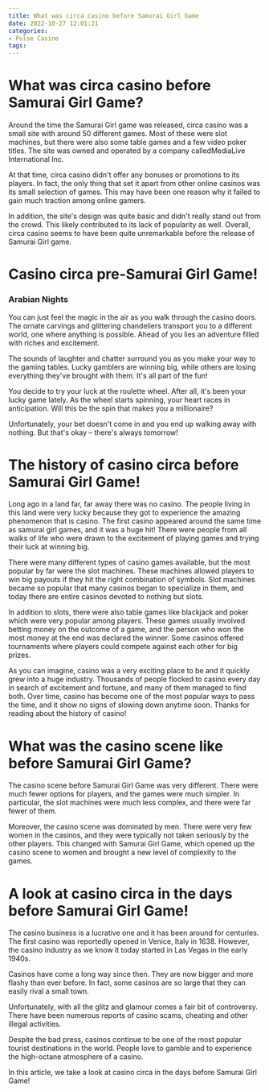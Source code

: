 ```yaml
---
title: What was circa casino before Samurai Girl Game
date: 2022-10-27 12:01:21
categories:
- Pulse Casino
tags:
---
```



#  What was circa casino before Samurai Girl Game?

Around the time the Samurai Girl game was released, circa casino was a small site with around 50 different games. Most of these were slot machines, but there were also some table games and a few video poker titles. The site was owned and operated by a company calledMediaLive International Inc.

At that time, circa casino didn't offer any bonuses or promotions to its players. In fact, the only thing that set it apart from other online casinos was its small selection of games. This may have been one reason why it failed to gain much traction among online gamers.

In addition, the site's design was quite basic and didn't really stand out from the crowd. This likely contributed to its lack of popularity as well. Overall, circa casino seems to have been quite unremarkable before the release of Samurai Girl game.

#  Casino circa pre-Samurai Girl Game!

### Arabian Nights

You can just feel the magic in the air as you walk through the casino doors. The ornate carvings and glittering chandeliers transport you to a different world, one where anything is possible. Ahead of you lies an adventure filled with riches and excitement.

The sounds of laughter and chatter surround you as you make your way to the gaming tables. Lucky gamblers are winning big, while others are losing everything they've brought with them. It's all part of the fun!

You decide to try your luck at the roulette wheel. After all, it's been your lucky game lately. As the wheel starts spinning, your heart races in anticipation. Will this be the spin that makes you a millionaire?

Unfortunately, your bet doesn't come in and you end up walking away with nothing. But that's okay – there's always tomorrow!

#  The history of casino circa before Samurai Girl Game!

Long ago in a land far, far away there was no casino. The people living in this land were very lucky because they got to experience the amazing phenomenon that is casino. The first casino appeared around the same time as samurai girl games, and it was a huge hit! There were people from all walks of life who were drawn to the excitement of playing games and trying their luck at winning big.

There were many different types of casino games available, but the most popular by far were the slot machines. These machines allowed players to win big payouts if they hit the right combination of symbols. Slot machines became so popular that many casinos began to specialize in them, and today there are entire casinos devoted to nothing but slots.

In addition to slots, there were also table games like blackjack and poker which were very popular among players. These games usually involved betting money on the outcome of a game, and the person who won the most money at the end was declared the winner. Some casinos offered tournaments where players could compete against each other for big prizes.

As you can imagine, casino was a very exciting place to be and it quickly grew into a huge industry. Thousands of people flocked to casino every day in search of excitement and fortune, and many of them managed to find both. Over time, casino has become one of the most popular ways to pass the time, and it show no signs of slowing down anytime soon. Thanks for reading about the history of casino!

#  What was the casino scene like before Samurai Girl Game?

The casino scene before Samurai Girl Game was very different. There were much fewer options for players, and the games were much simpler. In particular, the slot machines were much less complex, and there were far fewer of them.

Moreover, the casino scene was dominated by men. There were very few women in the casinos, and they were typically not taken seriously by the other players. This changed with Samurai Girl Game, which opened up the casino scene to women and brought a new level of complexity to the games.

#  A look at casino circa in the days before Samurai Girl Game!

The casino business is a lucrative one and it has been around for centuries. The first casino was reportedly opened in Venice, Italy in 1638. However, the casino industry as we know it today started in Las Vegas in the early 1940s.

Casinos have come a long way since then. They are now bigger and more flashy than ever before. In fact, some casinos are so large that they can easily rival a small town.

Unfortunately, with all the glitz and glamour comes a fair bit of controversy. There have been numerous reports of casino scams, cheating and other illegal activities.

Despite the bad press, casinos continue to be one of the most popular tourist destinations in the world. People love to gamble and to experience the high-octane atmosphere of a casino.

In this article, we take a look at casino circa in the days before Samurai Girl Game!